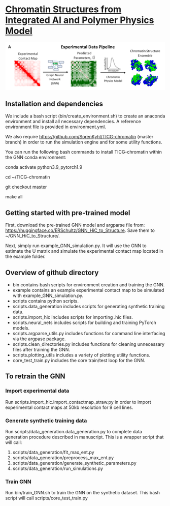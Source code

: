 # [Chromatin Structures from Integrated AI and Polymer Physics Model](https://doi.org/10.1101/2024.11.27.624905)

![test](https://github.com/ERSchultz/GNN_HiC_to_Structure/blob/main/overview.png)

## Installation and dependencies


We include a bash script (bin/create_environment.sh) to create an anaconda environment and install all necessary dependencies. A reference environment file is provided in environment.yml. 

We also require https://github.com/SorenKyhl/TICG-chromatin (master branch) in order to run the simulation engine and for some utility functions.

You can run the following bash commands to install TICG-chromatin within the GNN conda environment:

conda activate python3.9_pytorch1.9

cd ~/TICG-chromatin

git checkout master

make all

## Getting started with pre-trained model
First, download the pre-trained GNN model and argparse file from: https://huggingface.co/ERSchultz/GNN_HiC_to_Structure. Save them to ~/GNN_HiC_to_Structure/.

Next, simply run example_GNN_simulation.py. It will use the GNN to estimate the U matrix and simulate the experimental contact map located in the example folder.

## Overview of github directory
- bin contains bash scripts for environment creation and training the GNN.
- example contains an example experimental contact map to be simulated with example_GNN_simulation.py.
- scripts contains python scripts.
- scripts.data_generation includes scripts for generating synthetic training data.
- scripts.import_hic includes scripts for importing .hic files.
- scripts.neural_nets includes scripts for building and training PyTorch models.
- scripts.argparse_utils.py includes functions for command line interfacing via the argpase package.
- scripts.clean_directories.py includes functions for cleaning unnecessary files after training the GNN.
- scripts.plotting_utils includes a variety of plotting utility functions.
- core_test_train.py includes the core train/test loop for the GNN.


## To retrain the GNN
### Import experimental data
Run scripts.import_hic.import_contactmap_straw.py in order to import experimental contact maps at 50kb resolution for 9 cell lines.

### Generate synthetic training data
Run scripts/data_generation.data_generation.py to complete data generation procedure described in manuscript. This is a wrapper script that will call:
1) scripts/data_generation/fit_max_ent.py
2) scripts/data_generation/preprocess_max_ent.py
3) scripts/data_generation/generate_synthetic_parameters.py
3) scripts/data_generation/run_simulations.py

### Train GNN
Run bin/train_GNN.sh to train the GNN on the synthetic dataset. This bash script will call scripts/core_test_train.py

